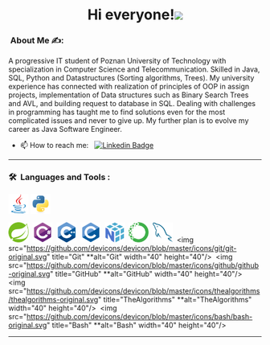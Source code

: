 <h1 align="center">Hi everyone!<img src="https://media.giphy.com/media/hvRJCLFzcasrR4ia7z/giphy.gif" width="30px"></h1>

###  &nbsp;About Me ✍️:

A progressive IT student of Poznan University of Technology with specialization in Computer Science and Telecommunication. Skilled in Java, SQL, Python and Datastructures (Sorting algorithms, Trees). My university experience has connected with realization of principles of OOP in assign projects, implementation of Data structures such as Binary Search Trees and AVL, and building request to database in SQL. Dealing with challenges in programming has taught me to find solutions even for the most complicated issues and never to give up. My further plan is to evolve my career as Java Software Engineer.
- 📫 How to reach me: &nbsp; [![Linkedin Badge](https://img.shields.io/badge/-AndreiAlesik-blue?style=flat&logo=Linkedin&logoColor=white)](https://www.linkedin.com/in/andrei-alesik-91237b22a/)

---

### 🛠 &nbsp;Languages and Tools :

<p>
<img src="https://github.com/devicons/devicon/blob/master/icons/java/java-original.svg" title="Java" alt="Java" width="40" height="40"/>&nbsp;<img src="https://github.com/devicons/devicon/blob/master/icons/python/python-original.svg" title="Python" alt="Python" width="40" height="40"/>&nbsp;
  
<img src="https://github.com/devicons/devicon/blob/master/icons/spring/spring-original.svg" title="Spring" alt="Spring" width="40" height="40"/>&nbsp;
<img src="https://github.com/devicons/devicon/blob/master/icons/csharp/csharp-original.svg" title="C#" alt="C#" width="40" height="40"/>&nbsp;
<img src="https://github.com/devicons/devicon/blob/master/icons/cplusplus/cplusplus-original.svg" title="C++" alt="C++" width="40" height="40"/>&nbsp;
<img src="https://github.com/devicons/devicon/blob/master/icons/c/c-original.svg" title="C" alt="C" width="40" height="40"/>&nbsp;
<img src="https://github.com/devicons/devicon/blob/master/icons/numpy/numpy-original.svg" title="Numpy" alt="Numpy" width="40" height="40"/>&nbsp;
<img src="https://github.com/devicons/devicon/blob/master/icons/anaconda/anaconda-original.svg" title="Anaconda" alt="Anaconda" width="40" height="40"/>&nbsp;
<img src="https://github.com/devicons/devicon/blob/master/icons/mysql/mysql-original.svg" title="MySQL"  alt="MySQL" width="40" height="40"/>&nbsp;
<img src="https://github.com/devicons/devicon/blob/master/icons/git/git-original.svg" title="Git" **alt="Git" width="40" height="40"/>&nbsp;
<img src="https://github.com/devicons/devicon/blob/master/icons/github/github-original.svg" title="GitHub" **alt="GitHub" width="40" height="40"/>&nbsp;
<img src="https://github.com/devicons/devicon/blob/master/icons/thealgorithms/thealgorithms-original.svg" title="TheAlgorithms" **alt="TheAlgorithms" width="40" height="40"/>&nbsp;
<img src="https://github.com/devicons/devicon/blob/master/icons/bash/bash-original.svg" title="Bash" **alt="Bash" width="40" height="40"/>&nbsp;
</p>

---
